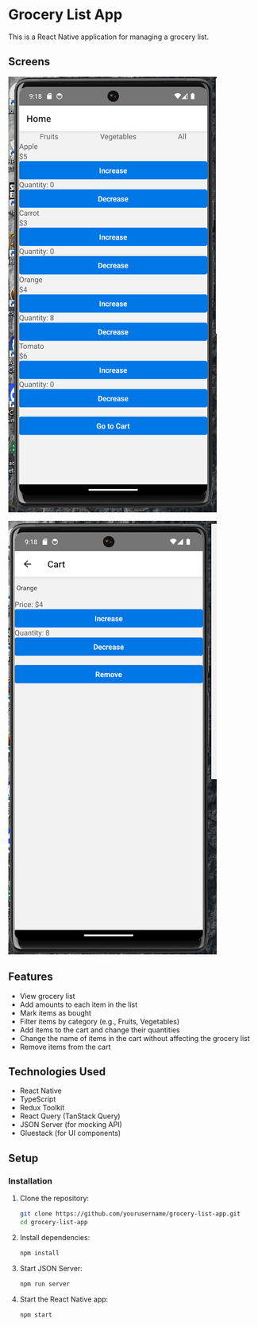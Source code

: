 # Grocery List App

This is a React Native application for managing a grocery list.
## Screens

![home screen](./home_screen.png)


![cart screen](./cart_screen.png)
## Features

- View grocery list
- Add amounts to each item in the list
- Mark items as bought
- Filter items by category (e.g., Fruits, Vegetables)
- Add items to the cart and change their quantities
- Change the name of items in the cart without affecting the grocery list
- Remove items from the cart

## Technologies Used

- React Native
- TypeScript
- Redux Toolkit
- React Query (TanStack Query)
- JSON Server (for mocking API)
- Gluestack (for UI components)

## Setup


### Installation

1. Clone the repository:
    ```sh
    git clone https://github.com/yourusername/grocery-list-app.git
    cd grocery-list-app
    ```

2. Install dependencies:
    ```sh
    npm install
    ```

3. Start JSON Server:
    ```sh
    npm run server
    ```

4. Start the React Native app:
    ```sh
    npm start
    ```

